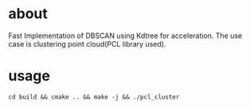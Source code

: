 # about
Fast Implementation of DBSCAN using Kdtree for acceleration. The use case is clustering point cloud(PCL library used).

# usage
```
cd build && cmake .. && make -j && ./pcl_cluster
```